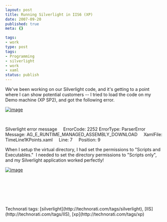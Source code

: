 ```yaml
---
layout: post
title: Running Silverlight in IIS6 (XP)
date: 2007-09-20
published: true
meta: {}

tags:
- work
type: post
tags:
- Programming
- silverlight
- work
- xaml
status: publish
---
```



We've been working on our Silverlight code, and it's getting to a point where I can show potential customers -- I tried to load the code on my Demo machine (XP SP2), and got the following error.



[![image](http://www.andyeick.com/_blogMedia/a17dc7c84a36_F743/image_thumb.png)](http://www.andyeick.com/_blogMedia/a17dc7c84a36_F743/image.png)



 



Silverlight error message     ErrorCode: 2252     ErrorType: ParserError       Message: AG_E_RUNTIME_MANAGED_ASSEMBLY_DOWNLOAD     XamlFile: TimeLine1KPoints.xaml     Line: 7     Position: 9    



When I setup the virtual directory, I had set the permissions to "Scripts and Executables."  I needed to set the directory permissions to "Scripts only", and my Silverlight application worked perfectly!



[![image](http://www.andyeick.com/_blogMedia/a17dc7c84a36_F743/image_thumb_3.png)](http://www.andyeick.com/_blogMedia/a17dc7c84a36_F743/image_3.png)



 



 



 

  <div class="wlWriterSmartContent" style="padding-right: 0px;padding-left: 0px;padding-bottom: 0px;margin: 0px;padding-top: 0px">Technorati tags: [silverlight](http://technorati.com/tags/silverlight), [IIS](http://technorati.com/tags/IIS), [xp](http://technorati.com/tags/xp)</div>
